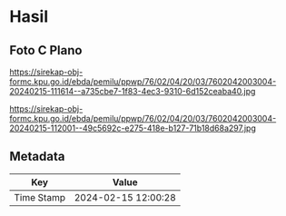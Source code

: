 # Hasil

## Foto C Plano

https://sirekap-obj-formc.kpu.go.id/ebda/pemilu/ppwp/76/02/04/20/03/7602042003004-20240215-111614--a735cbe7-1f83-4ec3-9310-6d152ceaba40.jpg

https://sirekap-obj-formc.kpu.go.id/ebda/pemilu/ppwp/76/02/04/20/03/7602042003004-20240215-112001--49c5692c-e275-418e-b127-71b18d68a297.jpg


## Metadata

| Key        | Value               |
| ---------- | ------------------- |
| Time Stamp | 2024-02-15 12:00:28 |



